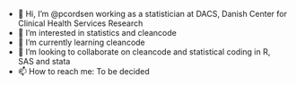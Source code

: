 - 👋 Hi, I’m @pcordsen working as a statistician at DACS, Danish Center for Clinical Health Services Research
- 👀 I’m interested in statistics and cleancode
- 🌱 I’m currently learning cleancode 
- 💞️ I’m looking to collaborate on cleancode and statistical coding in R, SAS and stata
- 📫 How to reach me: To be decided

<!---
pcordsen/pcordsen is a ✨ special ✨ repository because its `README.md` (this file) appears on your GitHub profile.
You can click the Preview link to take a look at your changes.
--->
